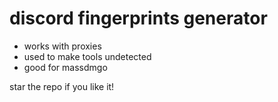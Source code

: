 # discord fingerprints generator

- works with proxies
- used to make tools undetected
- good for massdmgo

star the repo if you like it!
 
 
 
 
